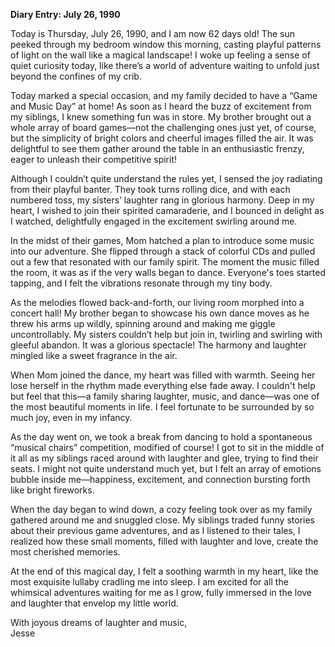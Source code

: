 
**Diary Entry: July 26, 1990**  

Today is Thursday, July 26, 1990, and I am now 62 days old! The sun peeked through my bedroom window this morning, casting playful patterns of light on the wall like a magical landscape! I woke up feeling a sense of quiet curiosity today, like there’s a world of adventure waiting to unfold just beyond the confines of my crib.

Today marked a special occasion, and my family decided to have a “Game and Music Day” at home! As soon as I heard the buzz of excitement from my siblings, I knew something fun was in store. My brother brought out a whole array of board games—not the challenging ones just yet, of course, but the simplicity of bright colors and cheerful images filled the air. It was delightful to see them gather around the table in an enthusiastic frenzy, eager to unleash their competitive spirit!

Although I couldn’t quite understand the rules yet, I sensed the joy radiating from their playful banter. They took turns rolling dice, and with each numbered toss, my sisters’ laughter rang in glorious harmony. Deep in my heart, I wished to join their spirited camaraderie, and I bounced in delight as I watched, delightfully engaged in the excitement swirling around me.

In the midst of their games, Mom hatched a plan to introduce some music into our adventure. She flipped through a stack of colorful CDs and pulled out a few that resonated with our family spirit. The moment the music filled the room, it was as if the very walls began to dance. Everyone's toes started tapping, and I felt the vibrations resonate through my tiny body.

As the melodies flowed back-and-forth, our living room morphed into a concert hall! My brother began to showcase his own dance moves as he threw his arms up wildly, spinning around and making me giggle uncontrollably. My sisters couldn’t help but join in, twirling and swirling with gleeful abandon. It was a glorious spectacle! The harmony and laughter mingled like a sweet fragrance in the air. 

When Mom joined the dance, my heart was filled with warmth. Seeing her lose herself in the rhythm made everything else fade away. I couldn't help but feel that this—a family sharing laughter, music, and dance—was one of the most beautiful moments in life. I feel fortunate to be surrounded by so much joy, even in my infancy.

As the day went on, we took a break from dancing to hold a spontaneous “musical chairs” competition, modified of course! I got to sit in the middle of it all as my siblings raced around with laughter and glee, trying to find their seats. I might not quite understand much yet, but I felt an array of emotions bubble inside me—happiness, excitement, and connection bursting forth like bright fireworks.

When the day began to wind down, a cozy feeling took over as my family gathered around me and snuggled close. My siblings traded funny stories about their previous game adventures, and as I listened to their tales, I realized how these small moments, filled with laughter and love, create the most cherished memories.

At the end of this magical day, I felt a soothing warmth in my heart, like the most exquisite lullaby cradling me into sleep. I am excited for all the whimsical adventures waiting for me as I grow, fully immersed in the love and laughter that envelop my little world. 

With joyous dreams of laughter and music,  
Jesse
